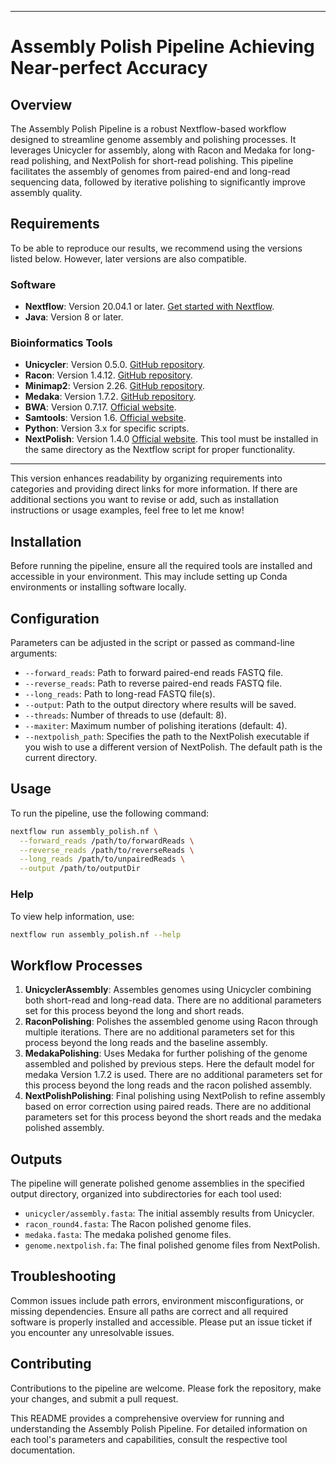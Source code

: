

---

# Assembly Polish Pipeline Achieving Near-perfect Accuracy 

## Overview

The Assembly Polish Pipeline is a robust Nextflow-based workflow designed to streamline genome assembly and polishing processes. It leverages Unicycler for assembly, along with Racon and Medaka for long-read polishing, and NextPolish for short-read polishing. This pipeline facilitates the assembly of genomes from paired-end and long-read sequencing data, followed by iterative polishing to significantly improve assembly quality.

## Requirements

To be able to reproduce our results, we recommend using the versions listed below. However, later versions are also compatible.

### Software
- **Nextflow**: Version 20.04.1 or later. [Get started with Nextflow](https://www.nextflow.io/docs/latest/getstarted.html).
- **Java**: Version 8 or later.

### Bioinformatics Tools
- **Unicycler**: Version 0.5.0. [GitHub repository](https://github.com/rrwick/Unicycler).
- **Racon**: Version 1.4.12. [GitHub repository](https://github.com/isovic/racon).
- **Minimap2**: Version 2.26. [GitHub repository](https://github.com/lh3/minimap2).
- **Medaka**: Version 1.7.2. [GitHub repository](https://github.com/nanoporetech/medaka).
- **BWA**: Version 0.7.17. [Official website](http://bio-bwa.sourceforge.net/).
- **Samtools**: Version 1.6. [Official website](http://www.htslib.org/).
- **Python**: Version 3.x for specific scripts.
- **NextPolish**: Version 1.4.0 [Official website](https://github.com/Nextomics/NextPolish). This tool must be installed in the same directory as the Nextflow script for proper functionality.

---

This version enhances readability by organizing requirements into categories and providing direct links for more information. If there are additional sections you want to revise or add, such as installation instructions or usage examples, feel free to let me know!
## Installation

Before running the pipeline, ensure all the required tools are installed and accessible in your environment. This may include setting up Conda environments or installing software locally.

## Configuration

Parameters can be adjusted in the script or passed as command-line arguments:

- `--forward_reads`: Path to forward paired-end reads FASTQ file.
- `--reverse_reads`: Path to reverse paired-end reads FASTQ file.
- `--long_reads`: Path to long-read FASTQ file(s).
- `--output`: Path to the output directory where results will be saved.
- `--threads`: Number of threads to use (default: 8).
- `--maxiter`: Maximum number of polishing iterations (default: 4).
- `--nextpolish_path`:  Specifies the path to the NextPolish executable if you wish to use a different version of NextPolish. The default path is the current directory.


## Usage

To run the pipeline, use the following command:

```bash
nextflow run assembly_polish.nf \
  --forward_reads /path/to/forwardReads \
  --reverse_reads /path/to/reverseReads \
  --long_reads /path/to/unpairedReads \
  --output /path/to/outputDir
```

### Help

To view help information, use:

```bash
nextflow run assembly_polish.nf --help
```

## Workflow Processes

1. **UnicyclerAssembly**: Assembles genomes using Unicycler combining both short-read and long-read data. There are no additional parameters set for this process beyond the long and short reads. 
2. **RaconPolishing**: Polishes the assembled genome using Racon through multiple iterations. There are no additional parameters set for this process beyond the long reads and the baseline assembly. 
3. **MedakaPolishing**: Uses Medaka for further polishing of the genome assembled and polished by previous steps. Here the default model for medaka Version 1.7.2 is used. There are no additional parameters set for this process beyond the long reads and the racon polished assembly. 
4. **NextPolishPolishing**: Final polishing using NextPolish to refine assembly based on error correction using paired reads. There are no additional parameters set for this process beyond the short reads and the medaka polished assembly. 

## Outputs

The pipeline will generate polished genome assemblies in the specified output directory, organized into subdirectories for each tool used:

- `unicycler/assembly.fasta`: The initial assembly results from Unicycler.
- `racon_round4.fasta`:  The Racon polished genome files.
- `medaka.fasta`: The medaka polished genome files.
- `genome.nextpolish.fa`: The final polished genome files from NextPolish.


## Troubleshooting

Common issues include path errors, environment misconfigurations, or missing dependencies. Ensure all paths are correct and all required software is properly installed and accessible. Please put an issue ticket if you encounter any unresolvable issues. 

## Contributing

Contributions to the pipeline are welcome. Please fork the repository, make your changes, and submit a pull request.

This README provides a comprehensive overview for running and understanding the Assembly Polish Pipeline. For detailed information on each tool's parameters and capabilities, consult the respective tool documentation.
